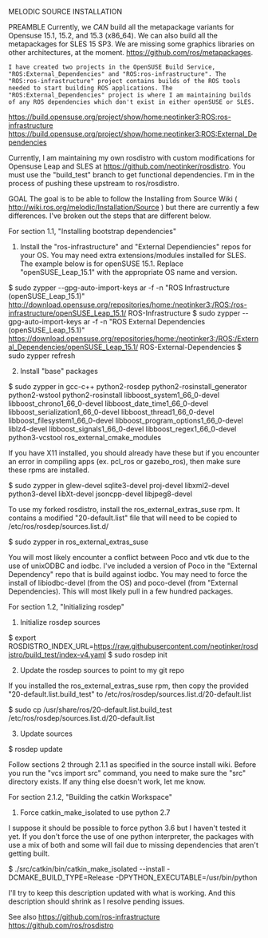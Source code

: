 MELODIC SOURCE INSTALLATION

PREAMBLE
	Currently, we *CAN* build all the metapackage variants for Opensuse 15.1, 15.2, and 15.3 (x86_64). We can also build all the metapackages for SLES 15 SP3. We are missing some graphics libraries on other architectures, at the moment.
https://github.com/ros/metapackages.

	I have created two projects in the OpenSUSE Build Service, "ROS:External_Dependencies" and "ROS:ros-infrastructure". The "ROS:ros-infrastructure" project contains builds of the ROS tools needed to start building ROS applications. The "ROS:External_Dependencies" project is where I am maintaining builds of any ROS dependencies which don't exist in either openSUSE or SLES.

https://build.opensuse.org/project/show/home:neotinker3:ROS:ros-infrastructure
https://build.opensuse.org/project/show/home:neotinker3:ROS:External_Dependencies

Currently, I am maintaining my own rosdistro with custom modifications for Opensuse Leap and SLES at https://github.com/neotinker/rosdistro. You must use the "build_test" branch to get functional dependencies. I'm in the process of pushing these upstream to ros/rosdistro.

GOAL
The goal is to be able to follow the Installing from Source Wiki ( http://wiki.ros.org/melodic/Installation/Source ) but there are currently a few differences. I've broken out the steps that are different below.

For section 1.1, "Installing bootstrap dependencies"

1) Install the "ros-infrastructure" and "External Dependiencies" repos for your OS. You may need extra extensions/modules installed for SLES. The example below is for openSUSE 15.1. Replace "openSUSE_Leap_15.1" with the appropriate OS name and version.

$ sudo zypper --gpg-auto-import-keys ar -f -n "ROS Infrastructure (openSUSE_Leap_15.1)" http://download.opensuse.org/repositories/home:/neotinker3:/ROS:/ros-infrastructure/openSUSE_Leap_15.1/ ROS-Infrastructure
$ sudo zypper --gpg-auto-import-keys ar -f -n "ROS External Dependencies (openSUSE_Leap_15.1)" https://download.opensuse.org/repositories/home:/neotinker3:/ROS:/External_Dependencies/openSUSE_Leap_15.1/ ROS-External-Dependencies
$ sudo zypper refresh

2) Install "base" packages

$ sudo zypper in gcc-c++ python2-rosdep python2-rosinstall_generator python2-wstool python2-rosinstall libboost_system1_66_0-devel libboost_chrono1_66_0-devel libboost_date_time1_66_0-devel libboost_serialization1_66_0-devel libboost_thread1_66_0-devel libboost_filesystem1_66_0-devel libboost_program_options1_66_0-devel liblz4-devel libboost_signals1_66_0-devel libboost_regex1_66_0-devel python3-vcstool ros_external_cmake_modules

If you have X11 installed, you should already have these but if you encounter an error in compiling apps (ex. pcl_ros or gazebo_ros), then make sure these rpms are installed.

$ sudo zypper in glew-devel sqlite3-devel proj-devel libxml2-devel python3-devel libXt-devel jsoncpp-devel libjpeg8-devel

To use my forked rosdistro, install the ros_external_extras_suse rpm. It contains a modified "20-default.list" file that will need to be copied to /etc/ros/rosdep/sources.list.d/

$ sudo zypper in ros_external_extras_suse

You will most likely encounter a conflict between Poco and vtk due to the use of unixODBC and iodbc. I've included a version of Poco in the "External Dependency" repo that is build against iodbc. You may need to force the install of libiodbc-devel (from the OS) and poco-devel (from "External Dependencies). This will most likely pull in a few hundred packages.

For section 1.2, "Initializing rosdep"

1) Initialize rosdep sources

$ export ROSDISTRO_INDEX_URL=https://raw.githubusercontent.com/neotinker/rosdistro/build_test/index-v4.yaml
$ sudo rosdep init

2) Update the rosdep sources to point to my git repo

If you installed the ros_external_extras_suse rpm, then copy the provided "20-default.list.build_test" to /etc/ros/rosdep/sources.list.d/20-default.list

$ sudo cp /usr/share/ros/20-default.list.build_test /etc/ros/rosdep/sources.list.d/20-default.list

3) Update sources

$ rosdep update

Follow sections 2 through 2.1.1 as specified in the source install wiki. Before you run the "vcs import src" command, you need to make sure the "src" directory exists. If any thing else doesn't work, let me know.

For section 2.1.2, "Building the catkin Workspace"

1) Force catkin_make_isolated to use python 2.7

I suppose it should be possible to force python 3.6 but I haven't tested it yet. If you don't force the use of one python interpreter, the packages with use a mix of both and some will fail due to missing dependencies that aren't getting built.

$ ./src/catkin/bin/catkin_make_isolated --install -DCMAKE_BUILD_TYPE=Release -DPYTHON_EXECUTABLE=/usr/bin/python

I'll try to keep this description updated with what is working. And this description should shrink as I resolve pending issues.

See also
https://github.com/ros-infrastructure
https://github.com/ros/rosdistro

